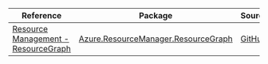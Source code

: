 | Reference | Package | Source |
|---|---|---|
|[Resource Management - ResourceGraph](resourcemanager.resourcegraph-readme.md)|[Azure.ResourceManager.ResourceGraph](https://www.nuget.org/packages/Azure.ResourceManager.ResourceGraph)|[GitHub](https://github.com/Azure/azure-sdk-for-net/blob/main/sdk/resourcegraph/Azure.ResourceManager.ResourceGraph)|
